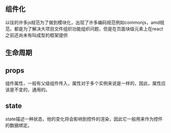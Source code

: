 ## 组件化

以往的许多js规范为了做到模块化，出现了许多编码规范例如commonjs，amd规范，都是为了解决大项目文件组织功能组织问题，但是在页面块级元素上在react之前还尚未有叫成型的框架提供

## 生命周期

## props

组件属性，一般有父级组件传入，属性对于多个实例来说是一样的，因此，属性应该是不变的，通用的。

## state

state描述一种状态，他的变化将会影响到控件的渲染，因此它一般用来作为控件的数据绑定。


